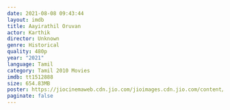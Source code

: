 ```yaml
---
date: 2021-08-08 09:43:44
layout: imdb
title: Aayirathil Oruvan
actor: Karthik
director: Unknown
genre: Historical
quality: 480p
year: "2021"
language: Tamil
category: Tamil 2010 Movies
imdb: tt1512888
size: 654.83MB
poster: https://jiocinemaweb.cdn.jio.com/jioimages.cdn.jio.com/content/entry/dynamiccontent/thumbs/512/512/0/62/21/29de5710945c11e9bd37c55c59b32bc8_1562584238784_p_medium.jpg
paginate: false
---
```

